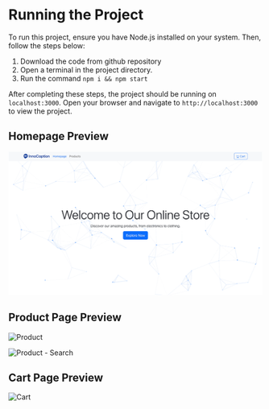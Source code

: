 # Running the Project

To run this project, ensure you have Node.js installed on your system. Then, follow the steps below:

1. Download the code from github repository
2. Open a terminal in the project directory.
3. Run the command `npm i && npm start`

After completing these steps, the project should be running on `localhost:3000`.
Open your browser and navigate to `http://localhost:3000` to view the project.

## Homepage Preview

![Homepage](gif/homepage.gif)

## Product Page Preview

![Product](gif/product.gif)

![Product - Search](gif/search.gif)

## Cart Page Preview

![Cart](gif/cart.gif)
